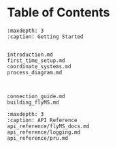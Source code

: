 # Table of Contents

```{toctree}
:maxdepth: 3
:caption: Getting Started


introduction.md
first_time_setup.md
coordinate_systems.md
process_diagram.md



connection_guide.md
building_flyMS.md
```


```{toctree}
:maxdepth: 3
:caption: API Reference
api_reference/flyMS_docs.md
api_reference/logging.md
api_reference/pru.md

```
